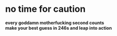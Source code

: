 # no time for caution
**every goddamn motherfucking second counts**  
**make your best guess in 246s and leap into action**